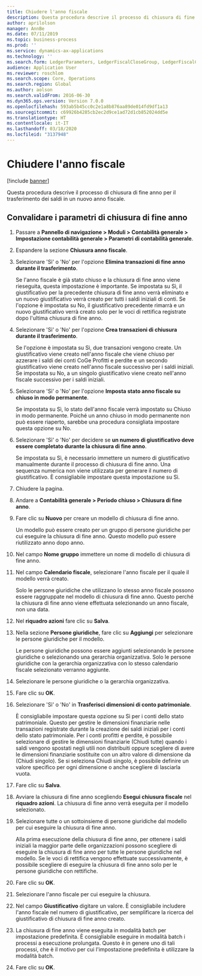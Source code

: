 ```yaml
---
title: Chiudere l'anno fiscale
description: Questa procedura descrive il processo di chiusura di fine anno per il trasferimento dei saldi in un nuovo anno fiscale.
author: aprilolson
manager: AnnBe
ms.date: 07/11/2019
ms.topic: business-process
ms.prod: ''
ms.service: dynamics-ax-applications
ms.technology: ''
ms.search.form: LedgerParameters, LedgerFiscalCloseGroup, LedgerFiscalCloseAddLedger, SysLookupMultiSelectGrid, LedgerFiscalCloseRunGroup
audience: Application User
ms.reviewer: roschlom
ms.search.scope: Core, Operations
ms.search.region: Global
ms.author: aolson
ms.search.validFrom: 2016-06-30
ms.dyn365.ops.version: Version 7.0.0
ms.openlocfilehash: 593ab5b45cc0c2e1a8b876aa89de014fd9df1a13
ms.sourcegitcommit: c69926b4285cb2ec2d9ce1ad72d1cb852024dd5e
ms.translationtype: HT
ms.contentlocale: it-IT
ms.lasthandoff: 03/18/2020
ms.locfileid: "3137948"
---
```

# <a name="close-the-fiscal-year"></a>Chiudere l'anno fiscale

[!include [banner](../../includes/banner.md)]

Questa procedura descrive il processo di chiusura di fine anno per il trasferimento dei saldi in un nuovo anno fiscale.


## <a name="validate-year-end-close-parameters"></a>Convalidare i parametri di chiusura di fine anno
1. Passare a **Pannello di navigazione > Moduli > Contabilità generale > Impostazione contabilità generale > Parametri di contabilità generale**.
2. Espandere la sezione **Chiusura anno fiscale**.
3. Selezionare 'Sì' o 'No' per l'opzione **Elimina transazioni di fine anno durante il trasferimento**.
    
    Se l'anno fiscale è già stato chiuso e la chiusura di fine anno viene rieseguita, questa impostazione è importante. Se impostata su Sì, il giustificativo per la precedente chiusura di fine anno verrà eliminato e un nuovo giustificativo verrà creato per tutti i saldi iniziali di conti. Se l'opzione è impostata su No, il giustificativo precedente rimarrà e un nuovo giustificativo verrà creato solo per le voci di rettifica registrate dopo l'ultima chiusura di fine anno.

4. Selezionare 'Sì' o 'No' per l'opzione **Crea transazioni di chiusura durante il trasferimento**.

    Se l'opzione è impostata su Sì, due transazioni vengono create. Un giustificativo viene creato nell'anno fiscale che viene chiuso per azzerare i saldi dei conti CoGe Profitti e perdite e un secondo giustificativo viene creato nell'anno fiscale successivo per i saldi iniziali. Se impostata su No, a un singolo giustificativo viene creato nell'anno fiscale successivo per i saldi iniziali.  

5. Selezionare 'Sì' o 'No' per l'opzione **Imposta stato anno fiscale su chiuso in modo permanente**.

    Se impostata su Sì, lo stato dell'anno fiscale verrà impostato su Chiuso in modo permanente.  Poiché un anno chiuso in modo permanente non può essere riaperto, sarebbe una procedura consigliata impostare questa opzione su No.  

6. Selezionare 'Sì' o 'No' per decidere se **un numero di giustificativo deve essere completato durante la chiusura di fine anno**.

    Se impostata su Sì, è necessario immettere un numero di giustificativo manualmente durante il processo di chiusura di fine anno. Una sequenza numerica non viene utilizzata per generare il numero di giustificativo. È consigliabile impostare questa impostazione su Sì.  

7. Chiudere la pagina.
8. Andare a **Contabilità generale > Periodo chiuso > Chiusura di fine anno**.
9. Fare clic su **Nuovo** per creare un modello di chiusura di fine anno.

    Un modello può essere creato per un gruppo di persone giuridiche per cui eseguire la chiusura di fine anno. Questo modello può essere riutilizzato anno dopo anno.  

10. Nel campo **Nome gruppo** immettere un nome di modello di chiusura di fine anno.
11. Nel campo **Calendario fiscale**, selezionare l'anno fiscale per il quale il modello verrà creato.

    Solo le persone giuridiche che utilizzano lo stesso anno fiscale possono essere raggruppate nel modello di chiusura di fine anno. Questo perché la chiusura di fine anno viene effettuata selezionando un anno fiscale, non una data.  

12. Nel **riquadro azioni** fare clic su **Salva**.
13. Nella sezione **Persone giuridiche**, fare clic su **Aggiungi** per selezionare le persone giuridiche per il modello.
    
    Le persone giuridiche possono essere aggiunti selezionando le persone giuridiche o selezionando una gerarchia organizzativa.  Solo le persone giuridiche con la gerarchia organizzativa con lo stesso calendario fiscale selezionato verranno aggiunte.  

14. Selezionare le persone giuridiche o la gerarchia organizzativa.
15. Fare clic su **OK**.
16. Selezionare 'Sì' o 'No' in **Trasferisci dimensioni di conto patrimoniale**.

    È consigliabile impostare questa opzione su Sì per i conti dello stato patrimoniale. Questo per gestire le dimensioni finanziarie nelle transazioni registrate durante la creazione dei saldi iniziali per i conti dello stato patrimoniale. Per i conti profitti e perdite, è possibile selezionare di gestire le dimensioni finanziarie (Chiudi tutte) quando i saldi vengono spostati negli utili non distribuiti oppure scegliere di avere le dimensioni finanziarie sostituite con un altro valore di dimensione da (Chiudi singolo). Se si seleziona Chiudi singolo, è possibile definire un valore specifico per ogni dimensione o anche scegliere di lasciarla vuota.  

17. Fare clic su **Salva**.
18. Avviare la chiusura di fine anno scegliendo **Esegui chiusura fiscale** nel **riquadro azioni**. La chiusura di fine anno verrà eseguita per il modello selezionato.  
19. Selezionare tutte o un sottoinsieme di persone giuridiche dal modello per cui eseguire la chiusura di fine anno.

    Alla prima esecuzione della chiusura di fine anno, per ottenere i saldi iniziali la maggior parte delle organizzazioni possono scegliere di eseguire la chiusura di fine anno per tutte le persone giuridiche nel modello. Se le voci di rettifica vengono effettuate successivamente, è possibile scegliere di eseguire la chiusura di fine anno solo per le persone giuridiche con rettifiche.  

20. Fare clic su **OK**.
21. Selezionare l'anno fiscale per cui eseguire la chiusura.
22. Nel campo **Giustificativo** digitare un valore. È consigliabile includere l'anno fiscale nel numero di giustificativo, per semplificare la ricerca del giustificativo di chiusura di fine anno creato.  
23. La chiusura di fine anno viene eseguita in modalità batch per impostazione predefinita. È consigliabile eseguire in modalità batch i processi a esecuzione prolungata. Questo è in genere uno di tali processi, che è il motivo per cui l'impostazione predefinita è utilizzare la modalità batch.  
24. Fare clic su **OK**.

